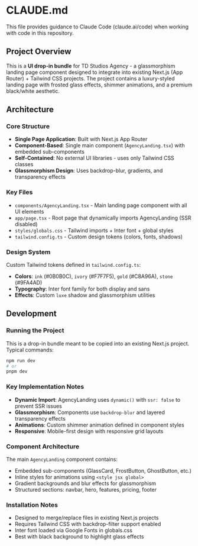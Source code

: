 # CLAUDE.md

This file provides guidance to Claude Code (claude.ai/code) when working with code in this repository.

## Project Overview

This is a **UI drop-in bundle** for TD Studios Agency - a glassmorphism landing page component designed to integrate into existing Next.js (App Router) + Tailwind CSS projects. The project contains a luxury-styled landing page with frosted glass effects, shimmer animations, and a premium black/white aesthetic.

## Architecture

### Core Structure
- **Single Page Application**: Built with Next.js App Router
- **Component-Based**: Single main component (`AgencyLanding.tsx`) with embedded sub-components
- **Self-Contained**: No external UI libraries - uses only Tailwind CSS classes
- **Glassmorphism Design**: Uses backdrop-blur, gradients, and transparency effects

### Key Files
- `components/AgencyLanding.tsx` - Main landing page component with all UI elements
- `app/page.tsx` - Root page that dynamically imports AgencyLanding (SSR disabled)
- `styles/globals.css` - Tailwind imports + Inter font + global styles
- `tailwind.config.ts` - Custom design tokens (colors, fonts, shadows)

### Design System
Custom Tailwind tokens defined in `tailwind.config.ts`:
- **Colors**: `ink` (#0B0B0C), `ivory` (#F7F7F5), `gold` (#C8A96A), `stone` (#9FA4AD)
- **Typography**: Inter font family for both display and sans
- **Effects**: Custom `luxe` shadow and glassmorphism utilities

## Development

### Running the Project
This is a drop-in bundle meant to be copied into an existing Next.js project. Typical commands:
```bash
npm run dev
# or
pnpm dev
```

### Key Implementation Notes
- **Dynamic Import**: AgencyLanding uses `dynamic()` with `ssr: false` to prevent SSR issues
- **Glassmorphism**: Components use `backdrop-blur` and layered transparency effects
- **Animations**: Custom shimmer animation defined in component styles
- **Responsive**: Mobile-first design with responsive grid layouts

### Component Architecture
The main `AgencyLanding` component contains:
- Embedded sub-components (GlassCard, FrostButton, GhostButton, etc.)
- Inline styles for animations using `<style jsx global>`
- Gradient backgrounds and blur effects for glassmorphism
- Structured sections: navbar, hero, features, pricing, footer

### Installation Notes
- Designed to merge/replace files in existing Next.js projects
- Requires Tailwind CSS with backdrop-filter support enabled
- Inter font loaded via Google Fonts in globals.css
- Best with black background to highlight glass effects